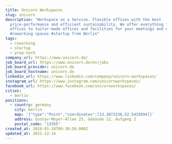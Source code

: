 ```yaml
---
title: Unicorn Workspaces
slug: unicorn
description: "Workspace as a Service. Flexible offices with the best
  price-performance and efficient sustainability. We offer everything from team
  offices to tailor-made offices and facilities for your meetings and events.
  #coworking spaces #startup from Berlin"
tags:
  - coworking
  - startup
  - prop-tech
company_url: https://www.unicorn.de/
job_board_url: https://www.unicorn.de/en/jobs
job_board_provider: unicorn.de
job_board_hostname: unicorn.de
linkedin_url: https://www.linkedin.com/company/unicorn-workspaces/
instagram_url: https://www.instagram.com/unicornworkspaces/
facebook_url: https://www.facebook.com/unicornworkspaces/
cities:
  - berlin
positions:
  - country: germany
    city: berlin
    map: '{"type":"Point","coordinates":[13.3873236,52.5419594]}'
    address: Gustav-Meyer-Allee 25, Gebäude 12, Aufgang 2
    postal_code: "13355"
created_at: 2020-01-10T09:30:50.000Z
updated_at: 2021-12-14
---
```


